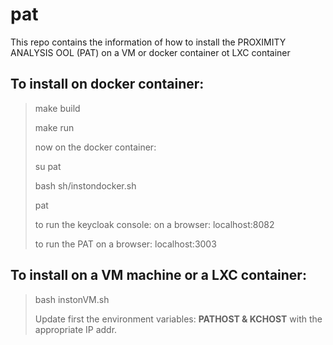 # pat

This repo contains the information of how to install the PROXIMITY ANALYSIS OOL (PAT) on a VM or docker container ot LXC container

## To install on docker container:
>make build
>
>make run
>
>now on the docker container:
>
>su pat
>
>bash sh/instondocker.sh
>
>pat
>
>to run the keycloak console:   on a browser:  localhost:8082
>
>to run the PAT                 on a browser:  localhost:3003
>



## To install on a VM machine or a LXC container:
>bash instonVM.sh
>
>Update first the environment variables:  **PATHOST & KCHOST** with the appropriate IP addr.
>
